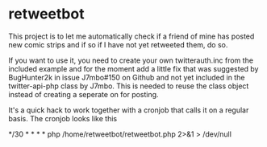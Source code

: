 # retweetbot

This project is to let me automatically check if a friend of mine has posted new comic strips and if so if I
have not yet retweeted them, do so.

If you want to use it, you need to create your own twitterauth.inc from the included example and for the moment
add a little fix that was suggested by BugHunter2k in issue J7mbo#150 on Github and not yet included in the
twitter-api-php class by J7mbo. This is needed to reuse the class object instead of creating a seperate on for
posting.

It's a quick hack to work together with a cronjob that calls it on a regular basis. The cronjob looks like this

*/30 * * * * php /home/retweetbot/retweetbot.php 2>&1 > /dev/null
